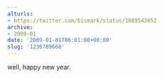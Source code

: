 ```yaml
---
alturls:
- https://twitter.com/bismark/status/1089542652
archive:
- 2009-01
date: '2009-01-01T06:01:08+00:00'
slug: '1230789668'
---
```


well, happy new year.


